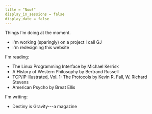 ```yaml
---
title = "Now!"
display_in_sessions = false
display_date = false
---
```


Things I'm doing at the moment.

- I'm working (sparingly) on a project I call GJ
- I'm redesigning this website

I'm reading:

- The Linux Programming Interface by Michael Kerrisk
- A History of Western Philosophy by Bertrand Russell
- TCP/IP Illustrated, Vol. 1: The Protocols by Kevin R. Fall, W. Richard Stevens
- American Psycho by Breat Ellis

I'm writing:

- Destiny is Gravity---a magazine
